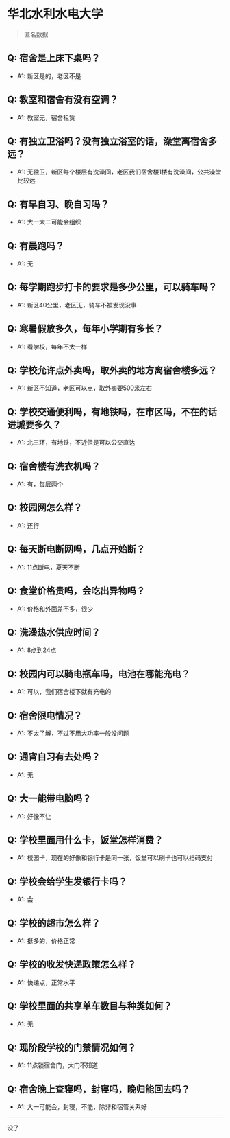 # 华北水利水电大学

> 匿名数据

## Q: 宿舍是上床下桌吗？

- A1: 新区是的，老区不是

## Q: 教室和宿舍有没有空调？

- A1: 教室无，宿舍租赁

## Q: 有独立卫浴吗？没有独立浴室的话，澡堂离宿舍多远？

- A1: 无独卫，新区每个楼层有洗澡间，老区我们宿舍楼1楼有洗澡间，公共澡堂比较远

## Q: 有早自习、晚自习吗？

- A1: 大一大二可能会组织

## Q: 有晨跑吗？

- A1: 无

## Q: 每学期跑步打卡的要求是多少公里，可以骑车吗？

- A1: 新区40公里，老区无，骑车不被发现没事

## Q: 寒暑假放多久，每年小学期有多长？

- A1: 看学校，每年不太一样

## Q: 学校允许点外卖吗，取外卖的地方离宿舍楼多远？

- A1: 新区不知道，老区可以点，取外卖要500米左右

## Q: 学校交通便利吗，有地铁吗，在市区吗，不在的话进城要多久？

- A1: 北三环，有地铁，不近但是可以公交直达

## Q: 宿舍楼有洗衣机吗？

- A1: 有，每层两个

## Q: 校园网怎么样？

- A1: 还行

## Q: 每天断电断网吗，几点开始断？

- A1: 11点断电，夏天不断

## Q: 食堂价格贵吗，会吃出异物吗？

- A1: 价格和外面差不多，很少

## Q: 洗澡热水供应时间？

- A1: 8点到24点

## Q: 校园内可以骑电瓶车吗，电池在哪能充电？

- A1: 可以，我们宿舍楼下就有充电的

## Q: 宿舍限电情况？

- A1: 不太了解，不过不用大功率一般没问题

## Q: 通宵自习有去处吗？

- A1: 无

## Q: 大一能带电脑吗？

- A1: 好像不让

## Q: 学校里面用什么卡，饭堂怎样消费？

- A1: 校园卡，现在的好像和银行卡是同一张，饭堂可以刷卡也可以扫码支付

## Q: 学校会给学生发银行卡吗？

- A1: 会

## Q: 学校的超市怎么样？

- A1: 挺多的，价格正常

## Q: 学校的收发快递政策怎么样？

- A1: 快递点，正常水平

## Q: 学校里面的共享单车数目与种类如何？

- A1: 无

## Q: 现阶段学校的门禁情况如何？

- A1: 11点锁宿舍门，大门不知道

## Q: 宿舍晚上查寝吗，封寝吗，晚归能回去吗？

- A1: 大一可能会，封寝，不能，除非和宿管关系好

***

没了